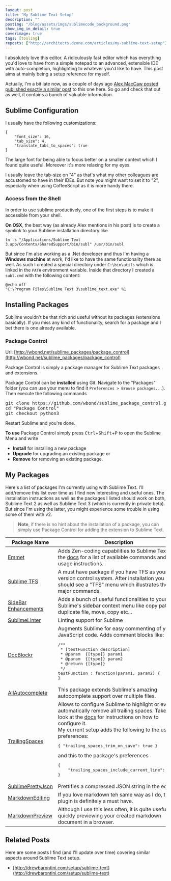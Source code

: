 ```yaml
---
layout: post
title: "My Sublime Text Setup"
description: ""
postimg: "/blog/assets/imgs/sublimecode_background.png"
show_img_in_detail: true
coverimage: true
tags: [tooling]
reposts: ["http://architects.dzone.com/articles/my-sublime-text-setup"]
---
```


I absolutely love this editor. A ridiculously fast editor which has everything you'd love to have from a simple notepad to an advanced, extensible IDE with auto-completion, highlighting to whatever you'd like to have. This post aims at mainly being a setup reference for myself.

Actually, I'm a bit late now, as a couple of days ago [Alex MacCaw posted published exactly a similar post](http://blog.alexmaccaw.com/sublime-text) to this one here. So go and check that out as well, it contains a bunch of valuable information.

## Sublime Configuration

I usually have the following customizations:

    {
        "font_size": 16,
        "tab_size": 4,
        "translate_tabs_to_spaces": true
    }

The large font for being able to focus better on a smaller context which I found quite useful. Moreover it's more relaxing for my eyes.

I usually leave the tab-size on "4" as that's what my other colleagues are accustomed to have in their IDEs. But note you might want to set it to "2", especially when using CoffeeScript as it is more handy there.

### Access from the Shell

In order to use sublime productively, one of the first steps is to make it accessible from your shell.

**On OSX**, the best way (as already Alex mentions in his post) is to create a symlink to your Sublime installation directory like

    ln -s "/Applications/Sublime Text 3.app/Contents/SharedSupport/bin/subl" /usr/bin/subl

But since I'm also working as a .Net developer and thus I'm having a **Windows machine** at work, I'd like to have the same functionality there as well. As such I created a special directory under `C:\bin\utils` which is linked in the `PATH` environment variable. Inside that directory I created a `subl.cmd` with the following content:

    @echo off
    "C:\Program Files\Sublime Text 3\sublime_text.exe" %1

## Installing Packages

Sublime wouldn't be that rich and useful without its packages (extensions basically). If you miss any kind of functionality, search for a package and I bet there is one already available.

### Package Control

Url: [http://wbond.net/sublime_packages/package_control](http://wbond.net/sublime_packages/package_control)

Package Control is simply a package manager for Sublime Text packages and extensions.

Package Control can be **installed** using Git. Navigate to the "Packages" folder (you can use your menu to find it `Preferences > Browse packages...`). Then execute the following commands

<pre class="nohighlight">
git clone https://github.com/wbond/sublime_package_control.git "Package Control"
cd "Package Control"
git checkout python3
</pre>

Restart Sublime and you're done.

**To use** Package Control simply press <kbd>Ctrl</kbd>+<kbd>Shift</kbd>+<kbd>P</kbd> to open the Sublime Menu and write

- **Install** for installing a new package
- **Upgrade** for upgrading an existing package or
- **Remove** for removing an existing package.

## My Packages

Here's a list of packages I'm currently using with Sublime Text. I'll add/remove this list over time as I find new interesting and useful ones. The installation instructions as well as the packages I listed should work on both, Sublime Text 2 as well as Sublime Text 3 (which is currently in private beta). But since I'm using the latter, you might experience some trouble in using some of them with v2.

> **Note**, if there is no hint about the installation of a package, you can simply use Package Control for adding the extension to Sublime Text.

<table class="table table-striped">
  <thead>
    <th>Package Name</th>
    <th>Description</th>
  </thead>
  <tbody>
    <tr>
        <td><a href="https://github.com/sergeche/emmet-sublime">Emmet</a></td>
        <td>Adds Zen-coding capabilities to Sublime Text. See the <a href="https://github.com/sergeche/emmet-sublime#available-actions">docs</a> for a list of available commands and usage instructions.</td>
    </tr>
    <tr>
        <td><a href="https://bitbucket.org/CDuke/sublime-tfs/wiki/Home">Sublime TFS</a></td>
        <td>A must have package if you have TFS as your version control system. After installation you should see a "TFS" menu which illustrates the major commands.</td>
    </tr>
    <tr>
        <td><a href="https://github.com/titoBouzout/SideBarEnhancements">SideBar Enhancements</a></td>
        <td>Adds a bunch of useful functionalities to your Sublime's sidebar context menu like copy path, duplicate file, move, copy etc...</td>
    </tr>
    <tr>
        <td><a href="https://github.com/SublimeLinter/SublimeLinter">SublimeLinter</a></td>
        <td>Linting support for Sublime</td>
    </tr>
    <tr>
        <td><a href="https://github.com/spadgos/sublime-jsdocs">DocBlockr</a></td>
        <td>
            Augments Sublime for easy commenting of your JavaScript code. Adds comment blocks like:
            <pre>
/**
 * [testFunction description]
 * @param  {[type]} param1
 * @param  {[type]} param2
 * @return {[type]}
 */
testFunction : function(param1, param2) {
}
</pre>
        </td>
    </tr>
    <tr>
        <td><a href="https://github.com/alienhard/SublimeAllAutocomplete">AllAutocomplete</a></td>
        <td>This package extends Sublime's amazing autocomplete support over multiple files.</td>
    </tr>
    <tr>
        <td><a href="https://github.com/SublimeText/TrailingSpaces">TrailingSpaces</a></td>
        <td>Allows to configure Sublime to highlight or even automatically remove all trailing spaces. Take a look at the <a href="https://github.com/SublimeText/TrailingSpaces">docs</a> for instructions on how to configure it.<br/>
            My current setup adds the following to the user preferences:
            <pre>
{ "trailing_spaces_trim_on_save": true }</pre>
            and this to the package's preferences
            <pre>
{
    "trailing_spaces_include_current_line": false
}</pre>
        </td>
    </tr>
    <tr>
        <td><a href="https://github.com/dzhibas/SublimePrettyJson">SublimePrettyJson</a></td>
        <td>Prettifies a compressed JSON string in the editor.</td>
    </tr>
    <tr>
        <td><a href="https://github.com/ttscoff/MarkdownEditing">MarkdownEditing</a></td>
        <td>If you love markdown teh same way as I do, this plugin is definitely a must have.</td>
    </tr>
    <tr>
        <td><a href="https://github.com/revolunet/sublimetext-markdown-preview">MarkdownPreview</a></td>
        <td>Although I use this less often, it is quite useful for quickly previewing your created markdown document in a browser.</td>
    </tr>
  </tbody>
</table>

## Related Posts

Here are some posts I find (and I'll update over time) covering similar aspects around Sublime Text setup.

- [http://drewbarontini.com/setup/sublime-text](http://drewbarontini.com/setup/sublime-text)